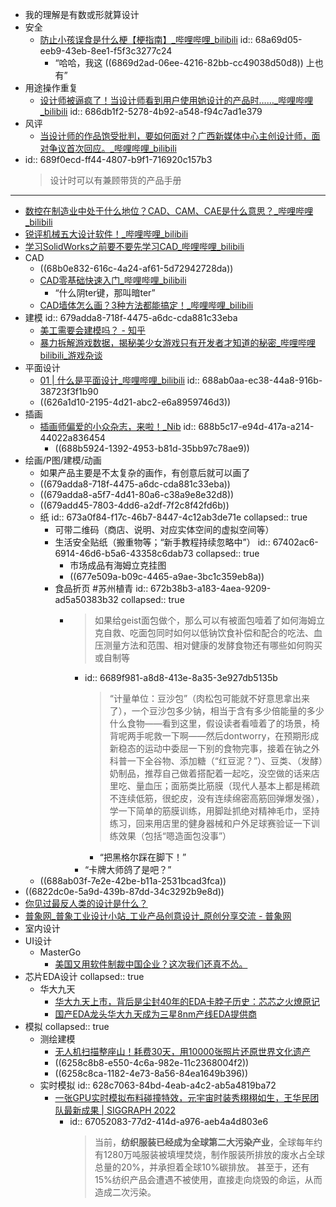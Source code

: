 - 我的理解是有数或形就算设计
- 安全
	- [防止小孩误食是什么梗【梗指南】_哔哩哔哩_bilibili](https://www.bilibili.com/video/BV1kR4y1u7ER/)
	  id:: 68a69d05-eeb9-43eb-8ee1-f5f3c3277c24
		- “哈哈，我这 ((6869d2ad-06ee-4216-82bb-cc49038d50d8)) 上也有”
- 用途操作重复
	- [设计师被逼疯了！当设计师看到用户使用她设计的产品时……_哔哩哔哩_bilibili](https://www.bilibili.com/video/BV1k44y1y72J/)
	  id:: 686db1f2-5278-4b92-a548-f94c7ad1e379
- 风评
	- [当设计师的作品饱受批判，要如何面对？广西新媒体中心主创设计师，面对争议首次回应。_哔哩哔哩_bilibili](https://www.bilibili.com/video/BV1Yy4y1T7Rt/)
- id:: 689f0ecd-ff44-4807-b9f1-716920c157b3
  >设计时可以有兼顾带货的产品手册
- ---
- [数控在制造业中处于什么地位？CAD、CAM、CAE是什么意思？_哔哩哔哩_bilibili](https://www.bilibili.com/video/BV1RS4y1k7pW/)
- [锐评机械五大设计软件！_哔哩哔哩_bilibili](https://www.bilibili.com/video/BV15stoz6Eyn/)
- [学习SolidWorks之前要不要先学习CAD_哔哩哔哩_bilibili](https://www.bilibili.com/video/BV1h24y1P7NH/)
- CAD
	- ((68b0e832-616c-4a24-af61-5d72942728da))
	- [CAD零基础快速入门_哔哩哔哩_bilibili](https://www.bilibili.com/video/BV1ZCHrzSEn7)
		- “什么阴ter键，那叫暗ter”
	- [CAD墙体怎么画？3种方法都能搞定！_哔哩哔哩_bilibili](https://www.bilibili.com/video/BV1s2VnzUEzL/)
- 建模
  id:: 679adda8-718f-4475-a6dc-cda881c33eba
	- [美工需要会建模吗？ - 知乎](https://www.zhihu.com/question/427425576)
	- [暴力拆解游戏数据，揭秘美少女游戏只有开发者才知道的秘密_哔哩哔哩bilibili_游戏杂谈](https://www.bilibili.com/video/BV1bw4m1e77n)
- 平面设计
	- [01 | 什么是平面设计_哔哩哔哩_bilibili](https://www.bilibili.com/video/BV1ub411b7p5/)
	  id:: 688ab0aa-ec38-44a8-916b-38723f3f1b90
	- ((626a1d10-2195-4d21-abc2-e6a8959746d3))
- 插画
	- [插画师偏爱的小众杂志，来啦！_Nib](https://www.sohu.com/a/471611779_121118769)
	  id:: 688b5c17-e94d-417a-a214-44022a836454
		- ((688b5924-1392-4953-b81d-35bb97c78ae9))
- 绘画/P图/建模/动画
	- 如果产品主要是不太复杂的画作，有创意后就可以画了
	- ((679adda8-718f-4475-a6dc-cda881c33eba))
	- ((679adda8-a5f7-4d41-80a6-c38a9e8e32d8))
	- ((679add45-7803-4dd6-a2df-7f2c8f42fd6b))
	- 纸
	  id:: 673a0f84-f17c-46b7-8447-4c12ab3de71e
	  collapsed:: true
		- 可带二维码（商店、说明、对应实体空间的虚拟空间等）
		- 生活安全贴纸（搬重物等；“新手教程持续忽略中”）
		  id:: 67402ac6-6914-46d6-b5a6-43358c6dab73
		  collapsed:: true
			- 市场成品有海姆立克挂图
			- ((677e509a-b09c-4465-a9ae-3bc1c359eb8a))
		- 食品折页 #苏州植青
		  id:: 672b38b3-a183-4aea-9209-ad5a50383b32
		  collapsed:: true
			- >如果给geist面包做个，那么可以有被面包噎着了如何海姆立克自救、吃面包同时如何以低钠饮食补偿和配合的吃法、血压测量方法和范围、相对健康的发酵食物还有哪些如何购买或自制等
				- id:: 6689f981-a8d8-413e-8a35-3e927db5135b
				  >“计量单位：豆沙包”（肉松包可能就不好意思拿出来了），一个豆沙包多少钠，相当于含有多少倍能量的多少什么食物——看到这里，假设读者看噎着了的场景，椅背呢两手呢救一下啊——然后dontworry，在预期形成新稳态的运动中委屈一下别的食物完事，接着在钠之外科普一下全谷物、添加糖（“红豆泥？”）、豆类、（发酵）奶制品，推荐自己做着搭配着一起吃，没空做的话来店里吃、量血压；面筋类比筋膜（现代人基本上都是稀疏不连续低筋，很蛇皮，没有连续绵密高筋回弹爆发强），学一下简单的筋膜训练，用脚趾抓绝对精神毛巾，坚持练习，回来用店里的健身器械和户外足球赛验证一下训练效果（包括“嗯造面包没事”）
					- “把黑格尔踩在脚下！”
				- “卡牌大师鸽了是吧？”
	- ((688ab03f-7e2e-42be-b11a-2531bcad3fca))
- ((6822dc0e-5a9d-439b-87dd-34c3292b9e8d))
- [你见过最反人类的设计是什么？](https://www.zhihu.com/question/57773589)
- [普象网_普象工业设计小站_工业产品创意设计_原创分享交流 - 普象网](https://www.puxiang.com/)
- 室内设计
- UI设计
	- MasterGo
		- [美国又用软件制裁中国企业？这次我们还真不怂。](https://mp.weixin.qq.com/s/mMErAmso7dF0Ik5nF_pZjA)
- 芯片EDA设计
  collapsed:: true
	- 华大九天
		- [华大九天上市，背后是尘封40年的EDA卡脖子历史：芯芯之火燎原记](https://new.qq.com/omn/20210807/20210807A05QH700.html)
		- [国产EDA龙头华大九天成为三星8nm产线EDA提供商](https://user.guancha.cn/main/content?id=645288)
- 模拟
  collapsed:: true
	- 测绘建模
		- [无人机扫描整座山！耗费30天，用10000张照片还原世界文化遗产](https://www.bilibili.com/video/BV1yS4y1w7V1)
		- ((6258c8b8-e550-4c6a-982e-11c2368004f2))
		- ((6258c8ca-1182-4e73-8a56-84ea1649b396))
	- 实时模拟
	  id:: 628c7063-84bd-4eab-a4c2-ab5a4819ba72
		- [一张GPU实时模拟布料碰撞特效，元宇宙时装秀栩栩如生，王华民团队最新成果 | SIGGRAPH 2022](https://mp.weixin.qq.com/s/kK5mXicPGFVZxWi-BZqkBA)
			- id:: 67052083-77d2-414d-a976-aeb4a4d803e6
			  >当前，**纺织服装已经成为全球第二大污染产业**，全球每年约有1280万吨服装被填埋焚烧，制作服装所排放的废水占全球总量的20%，并承担着全球10%碳排放。
			  甚至于，还有15%纺织产品会遭遇不被使用，直接走向烧毁的命运，从而造成二次污染。